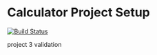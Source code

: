 # Calculator Project Setup
[![Build Status](https://app.travis-ci.com/Rajesh007x/calc2.svg?branch=part4)](https://app.travis-ci.com/Rajesh007x/calc2)

project 3 validation
